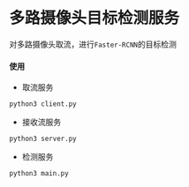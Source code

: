 # 多路摄像头目标检测服务

对多路摄像头取流，进行`Faster-RCNN`的目标检测

#### 使用

* 取流服务

```bash
python3 client.py
```

* 接收流服务

```bash
python3 server.py
```

* 检测服务

```bash
python3 main.py
```